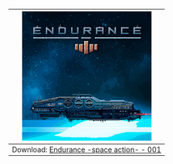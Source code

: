 <!--Endurance-->

| ![Endurance-space-action- - 001](/icon/preview/e/Endurance-space-action-icon-001-[010045C011DF6000].jpg) |
| --- |
| Download: [Endurance -space action- - 001](../../../raw/main/icon/zip/Endurance-space-action-icon-001-[010045C011DF6000].zip) |
